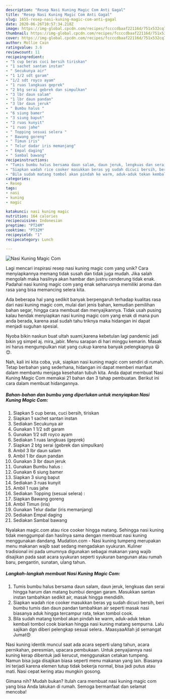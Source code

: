 ```yaml
---
description: "Resep Nasi Kuning Magic Com Anti Gagal"
title: "Resep Nasi Kuning Magic Com Anti Gagal"
slug: 1655-resep-nasi-kuning-magic-com-anti-gagal
date: 2020-06-26T10:57:34.218Z
image: https://img-global.cpcdn.com/recipes/fccccdbaaf22116d/751x532cq70/nasi-kuning-magic-com-foto-resep-utama.jpg
thumbnail: https://img-global.cpcdn.com/recipes/fccccdbaaf22116d/751x532cq70/nasi-kuning-magic-com-foto-resep-utama.jpg
cover: https://img-global.cpcdn.com/recipes/fccccdbaaf22116d/751x532cq70/nasi-kuning-magic-com-foto-resep-utama.jpg
author: Mollie Cain
ratingvalue: 3.6
reviewcount: 11
recipeingredient:
- "5 cup beras cuci bersih tiriskan"
- "1 sachet santan instan"
- " Secukunya air"
- "1 1/2 sdt garam"
- "1/2 sdt royco ayam"
- "1 ruas langkuas geprek"
- "2 btg serai gebrek dan simpulkan"
- "3 lbr daun salam"
- "1 lbr daun pandan"
- "3 lbr daun jeruk"
- " Bumbu halus "
- "6 siung bamer"
- "3 siung baput"
- "3 ruas kunyit"
- "1 ruas jahe"
- " Topping sesuai selera "
- " Bawang goreng"
- " Timun iris"
- " Telur dadar iris memanjang"
- " Empal daging"
- " Sambal bawang"
recipeinstructions:
- "Tumis bumbu halus bersama daun salam, daun jeruk, lengkuas dan serai hingga harum dan matang bumbui dengan garam. Masukkan santan instan tambahkan sedikit air, masak hingga mendidih."
- "Siapkan wadah rice cooker masukkan beras yg sudah dicuci bersih, beri bumbu tumis dan daun pandan tambahkan air seperti masak nasi biasanya aduk hingga tercampur rata, tekan tombol cook."
- "Bila sudah matang tombol akan pindah ke warm, aduk-aduk tekan kembali tombol cook biarkan hingga nasi kuning matang sempurna. Lalu sajikan dgn diberi pelengkap sesuai selera.. MaasyaaAllah jd semangat Jumat😍"
categories:
- Resep
tags:
- nasi
- kuning
- magic

katakunci: nasi kuning magic 
nutrition: 164 calories
recipecuisine: Indonesian
preptime: "PT24M"
cooktime: "PT32M"
recipeyield: "1"
recipecategory: Lunch

---
```



![Nasi Kuning Magic Com](https://img-global.cpcdn.com/recipes/fccccdbaaf22116d/751x532cq70/nasi-kuning-magic-com-foto-resep-utama.jpg)

Lagi mencari inspirasi resep nasi kuning magic com yang unik? Cara menyiapkannya memang tidak susah dan tidak juga mudah. Jika salah mengolah maka hasilnya akan hambar dan justru cenderung tidak enak. Padahal nasi kuning magic com yang enak seharusnya memiliki aroma dan rasa yang bisa memancing selera kita.

Ada beberapa hal yang sedikit banyak berpengaruh terhadap kualitas rasa dari nasi kuning magic com, mulai dari jenis bahan, kemudian pemilihan bahan segar, hingga cara membuat dan menyajikannya. Tidak usah pusing kalau hendak menyiapkan nasi kuning magic com yang enak di mana pun anda berada, karena asal sudah tahu triknya maka hidangan ini dapat menjadi suguhan spesial.

Nyoba bikin naskun buat ultah suami,karena kebetulan lagi pandemic jadi bikin yg simpel aj. mira_jabir. Menu sarapan di hari minggu kemarin. Masak ini harus mengumpulkan niat yang cukup karena banyak pelengkapnya 😃😊.


Nah, kali ini kita coba, yuk, siapkan nasi kuning magic com sendiri di rumah. Tetap berbahan yang sederhana, hidangan ini dapat memberi manfaat dalam membantu menjaga kesehatan tubuh kita. Anda dapat membuat Nasi Kuning Magic Com memakai 21 bahan dan 3 tahap pembuatan. Berikut ini cara dalam membuat hidangannya.

<!--inarticleads1-->

##### Bahan-bahan dan bumbu yang diperlukan untuk menyiapkan Nasi Kuning Magic Com:

1. Siapkan 5 cup beras, cuci bersih, tiriskan
1. Siapkan 1 sachet santan instan
1. Sediakan  Secukunya air
1. Gunakan 1 1/2 sdt garam
1. Gunakan 1/2 sdt royco ayam
1. Sediakan 1 ruas langkuas (geprek)
1. Siapkan 2 btg serai (gebrek dan simpulkan)
1. Ambil 3 lbr daun salam
1. Ambil 1 lbr daun pandan
1. Gunakan 3 lbr daun jeruk
1. Gunakan  Bumbu halus :
1. Gunakan 6 siung bamer
1. Siapkan 3 siung baput
1. Sediakan 3 ruas kunyit
1. Ambil 1 ruas jahe
1. Sediakan  Topping (sesuai selera) :
1. Siapkan  Bawang goreng
1. Ambil  Timun (iris)
1. Gunakan  Telur dadar (iris memanjang)
1. Sediakan  Empal daging
1. Sediakan  Sambal bawang


Nyalakan magic.com atau rice cooker hingga matang. Sehingga nasi kuning tidak menggumpal dan hasilnya sama dengan membuat nasi kuning menggunakan dandang. Mudation.com - Nasi kuning tumpeng merupakan menu makanan wajib saat sedang mengadakan syukuran. Kuliner tradisional ini pada umumnya digunakan sebagai makanan yang wajib disajikan pada saat acara syukuran seperti syukuran bangunan atau rumah baru, pengantin, sunatan, ulang tahun. 

<!--inarticleads2-->

##### Langkah-langkah membuat Nasi Kuning Magic Com:

1. Tumis bumbu halus bersama daun salam, daun jeruk, lengkuas dan serai hingga harum dan matang bumbui dengan garam. Masukkan santan instan tambahkan sedikit air, masak hingga mendidih.
1. Siapkan wadah rice cooker masukkan beras yg sudah dicuci bersih, beri bumbu tumis dan daun pandan tambahkan air seperti masak nasi biasanya aduk hingga tercampur rata, tekan tombol cook.
1. Bila sudah matang tombol akan pindah ke warm, aduk-aduk tekan kembali tombol cook biarkan hingga nasi kuning matang sempurna. Lalu sajikan dgn diberi pelengkap sesuai selera.. MaasyaaAllah jd semangat Jumat😍


Nasi kuning identik muncul saat ada acara seperti ulang tahun, acara pernikahan, peresmian, upacara pembukaan. Untuk penyajiannya nasi kuning kerap dibentuk jadi kerucut, menggunakan cetakan tumpeng. Namun bisa juga disajikan biasa seperti menu makanan yang lain. Biasanya ini terjadi karena elemen tutup tidak bekerja normal, bisa jadi putus atau mati. Nasi cepat kering atau mungkin gosong. 

Gimana nih? Mudah bukan? Itulah cara membuat nasi kuning magic com yang bisa Anda lakukan di rumah. Semoga bermanfaat dan selamat mencoba!
